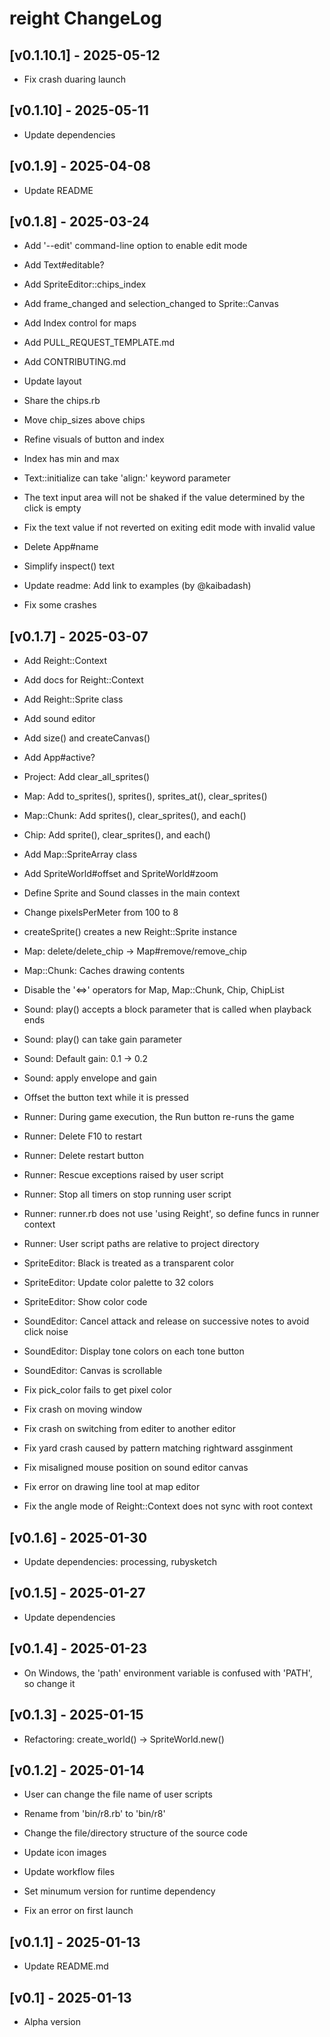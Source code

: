# reight ChangeLog


## [v0.1.10.1] - 2025-05-12

- Fix crash duaring launch


## [v0.1.10] - 2025-05-11

- Update dependencies


## [v0.1.9] - 2025-04-08

- Update README


## [v0.1.8] - 2025-03-24

- Add '--edit' command-line option to enable edit mode
- Add Text#editable?
- Add SpriteEditor::chips_index
- Add frame_changed and selection_changed to Sprite::Canvas
- Add Index control for maps
- Add PULL_REQUEST_TEMPLATE.md
- Add CONTRIBUTING.md
- Update layout
- Share the chips.rb
- Move chip_sizes above chips
- Refine visuals of button and index
- Index has min and max
- Text::initialize can take 'align:' keyword parameter
- The text input area will not be shaked if the value determined by the click is empty
- Fix the text value if not reverted on exiting edit mode with invalid value
- Delete App#name
- Simplify inspect() text
- Update readme: Add link to examples (by @kaibadash)

- Fix some crashes


## [v0.1.7] - 2025-03-07

- Add Reight::Context
- Add docs for Reight::Context
- Add Reight::Sprite class
- Add sound editor
- Add size() and createCanvas()
- Add App#active?
- Project: Add clear_all_sprites()
- Map: Add to_sprites(), sprites(), sprites_at(), clear_sprites()
- Map::Chunk: Add sprites(), clear_sprites(), and each()
- Chip: Add sprite(), clear_sprites(), and each()
- Add Map::SpriteArray class
- Add SpriteWorld#offset and SpriteWorld#zoom

- Define Sprite and Sound classes in the main context
- Change pixelsPerMeter from 100 to 8
- createSprite() creates a new Reight::Sprite instance
- Map: delete/delete_chip -> Map#remove/remove_chip
- Map::Chunk: Caches drawing contents
- Disable the '<=>' operators for Map, Map::Chunk, Chip, ChipList
- Sound: play() accepts a block parameter that is called when playback ends
- Sound: play() can take gain parameter
- Sound: Default gain: 0.1 -> 0.2
- Sound: apply envelope and gain
- Offset the button text while it is pressed

- Runner: During game execution, the Run button re-runs the game
- Runner: Delete F10 to restart
- Runner: Delete restart button
- Runner: Rescue exceptions raised by user script
- Runner: Stop all timers on stop running user script
- Runner: runner.rb does not use 'using Reight', so define funcs in runner context
- Runner: User script paths are relative to project directory

- SpriteEditor: Black is treated as a transparent color
- SpriteEditor: Update color palette to 32 colors
- SpriteEditor: Show color code

- SoundEditor: Cancel attack and release on successive notes to avoid click noise
- SoundEditor: Display tone colors on each tone button
- SoundEditor: Canvas is scrollable

- Fix pick_color fails to get pixel color
- Fix crash on moving window
- Fix crash on switching from editer to another editor
- Fix yard crash caused by pattern matching rightward assginment
- Fix misaligned mouse position on sound editor canvas
- Fix error on drawing line tool at map editor
- Fix the angle mode of Reight::Context does not sync with root context


## [v0.1.6] - 2025-01-30

- Update dependencies: processing, rubysketch


## [v0.1.5] - 2025-01-27

- Update dependencies


## [v0.1.4] - 2025-01-23

- On Windows, the 'path' environment variable is confused with 'PATH', so change it


## [v0.1.3] - 2025-01-15

- Refactoring: create_world() -> SpriteWorld.new()


## [v0.1.2] - 2025-01-14

- User can change the file name of user scripts
- Rename from 'bin/r8.rb' to 'bin/r8'
- Change the file/directory structure of the source code
- Update icon images
- Update workflow files
- Set minumum version for runtime dependency

- Fix an error on first launch


## [v0.1.1] - 2025-01-13

- Update README.md


## [v0.1] - 2025-01-13

- Alpha version
